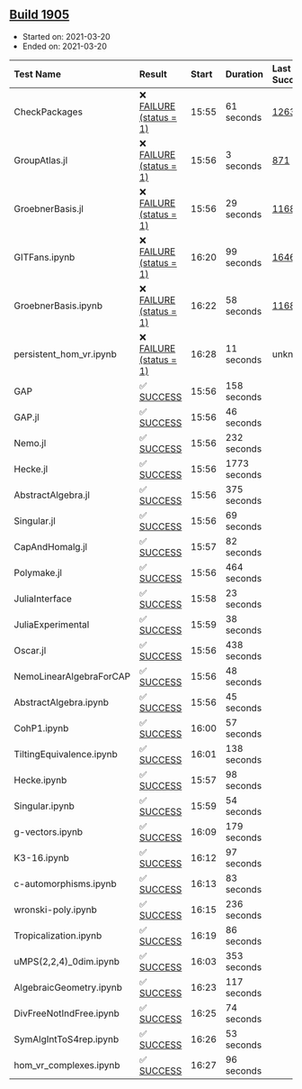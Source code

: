 ## [Build 1905](https://oscarci.mathematik.uni-kl.de/job/oscar-stable/1905/)

* Started on: 2021-03-20
* Ended on: 2021-03-20

| Test Name    | Result | Start | Duration | Last Success | First Failure |
|:-------------|:-------|:------|:---------|:-------------|:--------------|
| CheckPackages | ❌ [FAILURE (status = 1)](https://oscarci.mathematik.uni-kl.de/job/oscar-stable/1905/artifact/logs/build-1905/CheckPackages.log) | 15:55 | 61 seconds | [1263](https://oscarci.mathematik.uni-kl.de/job/oscar-stable/1263/) | [1264](https://oscarci.mathematik.uni-kl.de/job/oscar-stable/1264/) |
| GroupAtlas.jl | ❌ [FAILURE (status = 1)](https://oscarci.mathematik.uni-kl.de/job/oscar-stable/1905/artifact/logs/build-1905/GroupAtlas.jl.log) | 15:56 | 3 seconds | [871](https://oscarci.mathematik.uni-kl.de/job/oscar-stable/871/) | [872](https://oscarci.mathematik.uni-kl.de/job/oscar-stable/872/) |
| GroebnerBasis.jl | ❌ [FAILURE (status = 1)](https://oscarci.mathematik.uni-kl.de/job/oscar-stable/1905/artifact/logs/build-1905/GroebnerBasis.jl.log) | 15:56 | 29 seconds | [1168](https://oscarci.mathematik.uni-kl.de/job/oscar-stable/1168/) | [1169](https://oscarci.mathematik.uni-kl.de/job/oscar-stable/1169/) |
| GITFans.ipynb | ❌ [FAILURE (status = 1)](https://oscarci.mathematik.uni-kl.de/job/oscar-stable/1905/artifact/logs/build-1905/GITFans.ipynb.log) | 16:20 | 99 seconds | [1646](https://oscarci.mathematik.uni-kl.de/job/oscar-stable/1646/) | [1647](https://oscarci.mathematik.uni-kl.de/job/oscar-stable/1647/) |
| GroebnerBasis.ipynb | ❌ [FAILURE (status = 1)](https://oscarci.mathematik.uni-kl.de/job/oscar-stable/1905/artifact/logs/build-1905/GroebnerBasis.ipynb.log) | 16:22 | 58 seconds | [1168](https://oscarci.mathematik.uni-kl.de/job/oscar-stable/1168/) | [1169](https://oscarci.mathematik.uni-kl.de/job/oscar-stable/1169/) |
| persistent_hom_vr.ipynb | ❌ [FAILURE (status = 1)](https://oscarci.mathematik.uni-kl.de/job/oscar-stable/1905/artifact/logs/build-1905/persistent_hom_vr.ipynb.log) | 16:28 | 11 seconds | unknown | unknown |
| GAP | ✅ [SUCCESS](https://oscarci.mathematik.uni-kl.de/job/oscar-stable/1905/artifact/logs/build-1905/GAP.log) | 15:56 | 158 seconds |  |  |
| GAP.jl | ✅ [SUCCESS](https://oscarci.mathematik.uni-kl.de/job/oscar-stable/1905/artifact/logs/build-1905/GAP.jl.log) | 15:56 | 46 seconds |  |  |
| Nemo.jl | ✅ [SUCCESS](https://oscarci.mathematik.uni-kl.de/job/oscar-stable/1905/artifact/logs/build-1905/Nemo.jl.log) | 15:56 | 232 seconds |  |  |
| Hecke.jl | ✅ [SUCCESS](https://oscarci.mathematik.uni-kl.de/job/oscar-stable/1905/artifact/logs/build-1905/Hecke.jl.log) | 15:56 | 1773 seconds |  |  |
| AbstractAlgebra.jl | ✅ [SUCCESS](https://oscarci.mathematik.uni-kl.de/job/oscar-stable/1905/artifact/logs/build-1905/AbstractAlgebra.jl.log) | 15:56 | 375 seconds |  |  |
| Singular.jl | ✅ [SUCCESS](https://oscarci.mathematik.uni-kl.de/job/oscar-stable/1905/artifact/logs/build-1905/Singular.jl.log) | 15:56 | 69 seconds |  |  |
| CapAndHomalg.jl | ✅ [SUCCESS](https://oscarci.mathematik.uni-kl.de/job/oscar-stable/1905/artifact/logs/build-1905/CapAndHomalg.jl.log) | 15:57 | 82 seconds |  |  |
| Polymake.jl | ✅ [SUCCESS](https://oscarci.mathematik.uni-kl.de/job/oscar-stable/1905/artifact/logs/build-1905/Polymake.jl.log) | 15:56 | 464 seconds |  |  |
| JuliaInterface | ✅ [SUCCESS](https://oscarci.mathematik.uni-kl.de/job/oscar-stable/1905/artifact/logs/build-1905/JuliaInterface.log) | 15:58 | 23 seconds |  |  |
| JuliaExperimental | ✅ [SUCCESS](https://oscarci.mathematik.uni-kl.de/job/oscar-stable/1905/artifact/logs/build-1905/JuliaExperimental.log) | 15:59 | 38 seconds |  |  |
| Oscar.jl | ✅ [SUCCESS](https://oscarci.mathematik.uni-kl.de/job/oscar-stable/1905/artifact/logs/build-1905/Oscar.jl.log) | 15:56 | 438 seconds |  |  |
| NemoLinearAlgebraForCAP | ✅ [SUCCESS](https://oscarci.mathematik.uni-kl.de/job/oscar-stable/1905/artifact/logs/build-1905/NemoLinearAlgebraForCAP.log) | 15:56 | 48 seconds |  |  |
| AbstractAlgebra.ipynb | ✅ [SUCCESS](https://oscarci.mathematik.uni-kl.de/job/oscar-stable/1905/artifact/logs/build-1905/AbstractAlgebra.ipynb.log) | 15:56 | 45 seconds |  |  |
| CohP1.ipynb | ✅ [SUCCESS](https://oscarci.mathematik.uni-kl.de/job/oscar-stable/1905/artifact/logs/build-1905/CohP1.ipynb.log) | 16:00 | 57 seconds |  |  |
| TiltingEquivalence.ipynb | ✅ [SUCCESS](https://oscarci.mathematik.uni-kl.de/job/oscar-stable/1905/artifact/logs/build-1905/TiltingEquivalence.ipynb.log) | 16:01 | 138 seconds |  |  |
| Hecke.ipynb | ✅ [SUCCESS](https://oscarci.mathematik.uni-kl.de/job/oscar-stable/1905/artifact/logs/build-1905/Hecke.ipynb.log) | 15:57 | 98 seconds |  |  |
| Singular.ipynb | ✅ [SUCCESS](https://oscarci.mathematik.uni-kl.de/job/oscar-stable/1905/artifact/logs/build-1905/Singular.ipynb.log) | 15:59 | 54 seconds |  |  |
| g-vectors.ipynb | ✅ [SUCCESS](https://oscarci.mathematik.uni-kl.de/job/oscar-stable/1905/artifact/logs/build-1905/g-vectors.ipynb.log) | 16:09 | 179 seconds |  |  |
| K3-16.ipynb | ✅ [SUCCESS](https://oscarci.mathematik.uni-kl.de/job/oscar-stable/1905/artifact/logs/build-1905/K3-16.ipynb.log) | 16:12 | 97 seconds |  |  |
| c-automorphisms.ipynb | ✅ [SUCCESS](https://oscarci.mathematik.uni-kl.de/job/oscar-stable/1905/artifact/logs/build-1905/c-automorphisms.ipynb.log) | 16:13 | 83 seconds |  |  |
| wronski-poly.ipynb | ✅ [SUCCESS](https://oscarci.mathematik.uni-kl.de/job/oscar-stable/1905/artifact/logs/build-1905/wronski-poly.ipynb.log) | 16:15 | 236 seconds |  |  |
| Tropicalization.ipynb | ✅ [SUCCESS](https://oscarci.mathematik.uni-kl.de/job/oscar-stable/1905/artifact/logs/build-1905/Tropicalization.ipynb.log) | 16:19 | 86 seconds |  |  |
| uMPS(2,2,4)_0dim.ipynb | ✅ [SUCCESS](https://oscarci.mathematik.uni-kl.de/job/oscar-stable/1905/artifact/logs/build-1905/uMPS-2-2-4-_0dim.ipynb.log) | 16:03 | 353 seconds |  |  |
| AlgebraicGeometry.ipynb | ✅ [SUCCESS](https://oscarci.mathematik.uni-kl.de/job/oscar-stable/1905/artifact/logs/build-1905/AlgebraicGeometry.ipynb.log) | 16:23 | 117 seconds |  |  |
| DivFreeNotIndFree.ipynb | ✅ [SUCCESS](https://oscarci.mathematik.uni-kl.de/job/oscar-stable/1905/artifact/logs/build-1905/DivFreeNotIndFree.ipynb.log) | 16:25 | 74 seconds |  |  |
| SymAlgIntToS4rep.ipynb | ✅ [SUCCESS](https://oscarci.mathematik.uni-kl.de/job/oscar-stable/1905/artifact/logs/build-1905/SymAlgIntToS4rep.ipynb.log) | 16:26 | 53 seconds |  |  |
| hom_vr_complexes.ipynb | ✅ [SUCCESS](https://oscarci.mathematik.uni-kl.de/job/oscar-stable/1905/artifact/logs/build-1905/hom_vr_complexes.ipynb.log) | 16:27 | 96 seconds |  |  |
